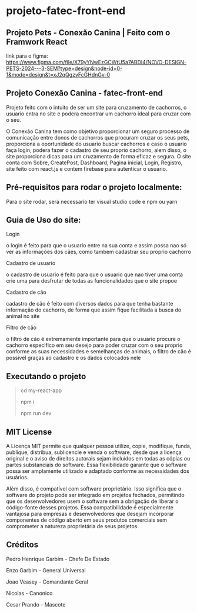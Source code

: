 # projeto-fatec-front-end
## Projeto Pets - Conexão Canina | Feito com o Framwork React


link para o figma: https://www.figma.com/file/X79yYNwEzGCWtU5a7ABDl4/NOVO-DESIGN-PETS-2024---3-SEM?type=design&node-id=0-1&mode=design&t=xJ2qQgzvFcGHdnGv-0


## Projeto Conexão Canina - fatec-front-end 
Projeto feito com o intuito de ser um site para cruzamento de cachorros, o usuario entra no site e podera encontrar um cachorro ideal para cruzar com o seu.

O Conexão Canina tem como objetivo proporcionar um seguro processo de comunicação entre donos de cachorros que procuram cruzar os seus pets, proporciona a oportunidade do usuario buscar cachorros e caso o usuario faça login, podera fazer o cadastro de seu proprio cachorro, alem disso, o site proporciona dicas para um cruzamento de forma eficaz e segura. O site conta com Sobre, CreatePost, Dashboard, Pagina inicial, Login, Registro, site feito com react.js e contem firebase para autenticar o usuario. 

## Pré-requisitos para rodar o projeto localmente:
Para o site rodar, será necessario ter visual studio code e npm ou yarn

## Guia de Uso do site:
Login

o login é feito para que o usuario entre na sua conta e assim possa nao só ver as informações dos cães, como tambem cadastrar seu proprio cachorro

Cadastro de usuario

o cadastro de usuario é feito para que o usuario que nao tiver uma conta crie uma para desfrutar de todas as funcionalidades que o site propoe 

Cadastro de cão

cadastro de cão é feito com diversos dados para que tenha bastante informação do cachorro, de forma que assim fique facilitada a busca do animal no site

Filtro de cão

o filtro de cão é extremamente importante para que o usuario procure o cachorro especifico em seu desejo para poder cruzar com o seu proprio conforme as suas necessidades e semelhanças de animais, o filtro de cão é possivel graças ao cadastro e os dados colocados nele

## Executando o projeto
> cd my-react-app
> 
> npm i
> 
> npm run dev
## MIT License
A Licença MIT permite que qualquer pessoa utilize, copie, modifique, funda, publique, distribua, sublicencie e venda o software, desde que a licença original e o aviso de direitos autorais sejam incluídos em todas as cópias ou partes substanciais do software. Essa flexibilidade garante que o software possa ser amplamente utilizado e adaptado conforme as necessidades dos usuários.

Além disso, é compatível com software proprietário. Isso significa que o software do projeto pode ser integrado em projetos fechados, permitindo que os desenvolvedores usem o software sem a obrigação de liberar o código-fonte desses projetos. Essa compatibilidade é especialmente vantajosa para empresas e desenvolvedores que desejam incorporar componentes de código aberto em seus produtos comerciais sem comprometer a natureza proprietária de seus projetos.

## Créditos
Pedro Henrique Garbim - Chefe De Estado

Enzo Garbim - General Universal 

Joao Veasey - Comandante Geral

 Nicolas - Canonico

Cesar Prando - Mascote 
